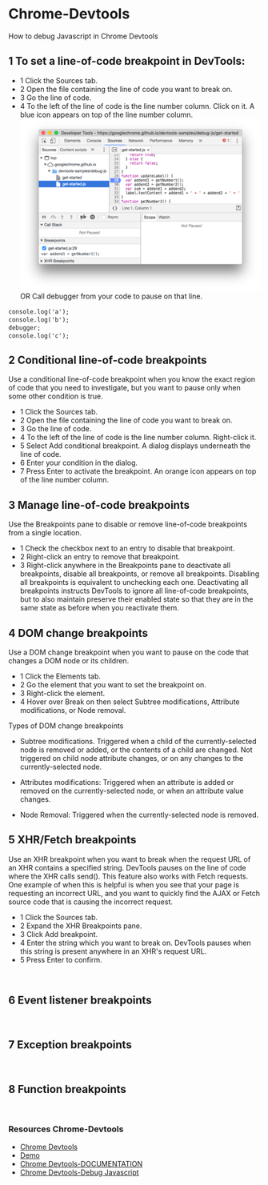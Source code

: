 # Chrome-Devtools

How to debug Javascript in Chrome Devtools

## 1 To set a line-of-code breakpoint in DevTools:
- 1 Click the Sources tab.
- 2 Open the file containing the line of code you want to break on.
- 3 Go the line of code.
- 4 To the left of the line of code is the line number column. Click on it. A blue icon appears on top of the line number column.
![Add breakpoint](https://github.com/dianavile/Chrome-Devtools/blob/main/1breakpoint.png)
OR 
Call debugger from your code to pause on that line. 
```
console.log('a');
console.log('b');
debugger;
console.log('c');
```

## 2 Conditional line-of-code breakpoints
Use a conditional line-of-code breakpoint when you know the exact region of code that you need to investigate, but you want to pause only when some other condition is true.

- 1 Click the Sources tab.
- 2 Open the file containing the line of code you want to break on.
- 3 Go the line of code.
- 4 To the left of the line of code is the line number column. Right-click it.
- 5 Select Add conditional breakpoint. A dialog displays underneath the line of code.
- 6 Enter your condition in the dialog.
- 7 Press Enter to activate the breakpoint. An orange icon appears on top of the line number column.
![]()

## 3 Manage line-of-code breakpoints
Use the Breakpoints pane to disable or remove line-of-code breakpoints from a single location.

- 1 Check the checkbox next to an entry to disable that breakpoint.
- 2 Right-click an entry to remove that breakpoint.
- 3 Right-click anywhere in the Breakpoints pane to deactivate all breakpoints, disable all breakpoints, or remove all breakpoints. 
    Disabling all breakpoints is equivalent to unchecking each one. Deactivating all breakpoints instructs DevTools to ignore all line-of-code breakpoints,
    but to also maintain preserve their enabled state so that they are in the same state as before when you reactivate them.
![]()

## 4 DOM change breakpoints
Use a DOM change breakpoint when you want to pause on the code that changes a DOM node or its children.

- 1 Click the Elements tab.
- 2 Go the element that you want to set the breakpoint on.
- 3 Right-click the element.
- 4 Hover over Break on then select Subtree modifications, Attribute modifications, or Node removal.
![]()

Types of DOM change breakpoints
- Subtree modifications. Triggered when a child of the currently-selected node is removed or added, or the contents of a child are changed. Not triggered on child node attribute changes, or on any changes to the currently-selected node.

- Attributes modifications: Triggered when an attribute is added or removed on the currently-selected node, or when an attribute value changes.

- Node Removal: Triggered when the currently-selected node is removed.

## 5 XHR/Fetch breakpoints
Use an XHR breakpoint when you want to break when the request URL of an XHR contains a specified string. DevTools pauses on the line of code where the XHR calls send(). This feature also works with Fetch requests.
One example of when this is helpful is when you see that your page is requesting an incorrect URL, and you want to quickly find the AJAX or Fetch source code that is causing the incorrect request.

- 1 Click the Sources tab.
- 2 Expand the XHR Breakpoints pane.
- 3 Click Add breakpoint.
- 4 Enter the string which you want to break on. DevTools pauses when this string is present anywhere in an XHR's request URL.
- 5 Press Enter to confirm.

![]()

## 6 Event listener breakpoints 
![]()

## 7 Exception breakpoints
![]()

## 8 Function breakpoints
![]()

### Resources Chrome-Devtools

- [Chrome Devtools](https://www.youtube.com/watch?v=H0XScE08hy8)
- [Demo](https://googlechrome.github.io/devtools-samples/debug-js/get-started)
- [Chrome Devtools-DOCUMENTATION](https://developers.google.com/web/tools/chrome-devtools/javascript/breakpoints)
- [Chrome Devtools-Debug Javascript](https://developers.google.com/web/tools/chrome-devtools/javascript/reference)

